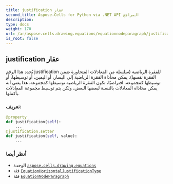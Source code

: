 ```yaml
---
title: justification عقار
second_title: Aspose.Cells for Python via .NET API المراجع
description:
type: docs
weight: 170
url: /ar/aspose.cells.drawing.equations/equationnodeparagraph/justification/
is_root: false
---
```

##  justification عقار

يُحدد هذا الرقم justification للفقرة الرياضية (سلسلة من المعادلات المتجاورة ضمن الفقرة نفسها). يمكن محاذاة الفقرة الرياضية إلى اليسار، أو اليمين، أو توسيطها، أو توسيطها كمجموعة. افتراضيًا، تكون الفقرة الرياضية توسيطها كمجموعة. هذا يعني أنه يمكن محاذاة المعادلات بالنسبة لبعضها البعض، ولكن يتم توسيط مجموعة المعادلات بأكملها.
###  تعريف:
```python
@property
def justification(self):
    ...
@justification.setter
def justification(self, value):
    ...
```

###  أنظر أيضا
* الوحدة [`aspose.cells.drawing.equations`](../../)
* فئة [`EquationHorizontalJustificationType`](/cells/python-net/ar/aspose.cells.drawing.equations/equationhorizontaljustificationtype)
* فئة [`EquationNodeParagraph`](/cells/python-net/ar/aspose.cells.drawing.equations/equationnodeparagraph)
